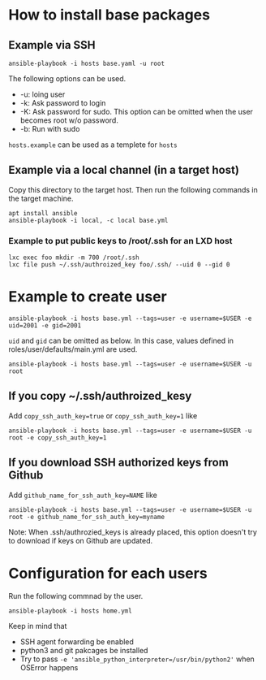 # How to install base packages

## Example via SSH

    ansible-playbook -i hosts base.yaml -u root

The following options can be used.
- -u: loing user
- -k: Ask password to login
- -K: Ask password for sudo. This option can be omitted when the user becomes root w/o password.
- -b: Run with sudo

`hosts.example` can be used as a templete for `hosts`

## Example via a local channel (in a target host)

Copy this directory to the target host. Then run the following commands in the target machine.

    apt install ansible
    ansible-playbook -i local, -c local base.yml

### Example to put public keys to /root/.ssh for an LXD host

    lxc exec foo mkdir -m 700 /root/.ssh
    lxc file push ~/.ssh/authroized_key foo/.ssh/ --uid 0 --gid 0


# Example to create user

    ansible-playbook -i hosts base.yml --tags=user -e username=$USER -e uid=2001 -e gid=2001

`uid` and `gid` can be omitted as below. In this case, values defined in roles/user/defaults/main.yml are used.

    ansible-playbook -i hosts base.yml --tags=user -e username=$USER -u root

## If you copy ~/.ssh/authroized\_kesy
Add `copy_ssh_auth_key=true` or `copy_ssh_auth_key=1` like

    ansible-playbook -i hosts base.yml --tags=user -e username=$USER -u root -e copy_ssh_auth_key=1

## If you download SSH authorized keys from Github
Add `github_name_for_ssh_auth_key=NAME` like

    ansible-playbook -i hosts base.yml --tags=user -e username=$USER -u root -e github_name_for_ssh_auth_key=myname

Note: When .ssh/authrozied\_keys is already placed, this option doesn't try to download if keys on Github are updated.


# Configuration for each users

Run the following commnad by the user.

    ansible-playbook -i hosts home.yml

Keep in mind that
- SSH agent forwarding be enabled
- python3 and git pakcages be installed
- Try to pass `-e 'ansible_python_interpreter=/usr/bin/python2'` when OSError happens
